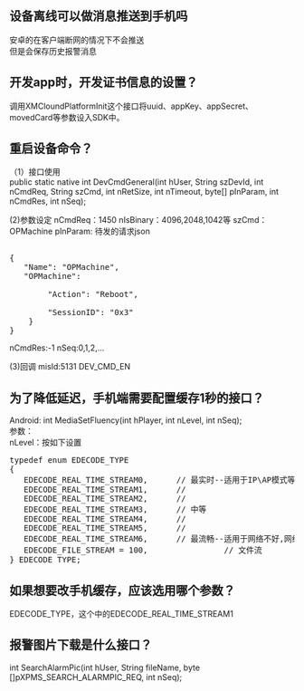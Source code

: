 ## 设备离线可以做消息推送到手机吗

安卓的在客户端断网的情况下不会推送<br/>
但是会保存历史报警消息<br/>

## 开发app时，开发证书信息的设置？

调用XMCloundPlatformInit这个接口将uuid、appKey、appSecret、movedCard等参数设入SDK中。<br/>

## 重启设备命令？

（1）接口使用   
public static native int DevCmdGeneral(int hUser, String szDevId, int nCmdReq, String szCmd, int nRetSize, int nTimeout, byte[] pInParam, int nCmdRes, int nSeq);  

(2)参数设定 nCmdReq：1450 nIsBinary：4096,2048,1042等 szCmd：OPMachine pInParam: 待发的请求json 
<pre> 
{
   "Name": "OPMachine",
   "OPMachine": 

        "Action": "Reboot",

        "SessionID": "0x3"
    }
}
</pre>

nCmdRes:-1 nSeq:0,1,2,...<br/>

(3)回调 misId:5131 DEV_CMD_EN<br/>

## 为了降低延迟，手机端需要配置缓存1秒的接口？

Android: int MediaSetFluency(int hPlayer, int nLevel, int nSeq);<br/>
参数：<br/>
nLevel：按如下设置<br/>
<pre>
typedef enum EDECODE_TYPE
{
   EDECODE_REAL_TIME_STREAM0,      // 最实时--适用于IP\AP模式等网络状态很好的情况
   EDECODE_REAL_TIME_STREAM1,      //
   EDECODE_REAL_TIME_STREAM2,      //
   EDECODE_REAL_TIME_STREAM3,      // 中等
   EDECODE_REAL_TIME_STREAM4,      //
   EDECODE_REAL_TIME_STREAM5,      //
   EDECODE_REAL_TIME_STREAM6,      // 最流畅--适用于网络不好,网络波动大的情况
   EDECODE_FILE_STREAM = 100,                // 文件流
} EDECODE_TYPE;
</pre>

## 如果想要改手机缓存，应该选用哪个参数？

EDECODE_TYPE，这个中的EDECODE_REAL_TIME_STREAM1

## 报警图片下载是什么接口？

int SearchAlarmPic(int hUser, String fileName, byte []pXPMS_SEARCH_ALARMPIC_REQ, int nSeq);






 
